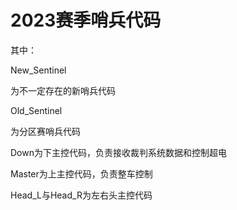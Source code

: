 # 2023赛季哨兵代码


其中：


New_Sentinel 


为不一定存在的新哨兵代码


Old_Sentinel 


为分区赛哨兵代码


Down为下主控代码，负责接收裁判系统数据和控制超电

Master为上主控代码，负责整车控制

Head_L与Head_R为左右头主控代码


